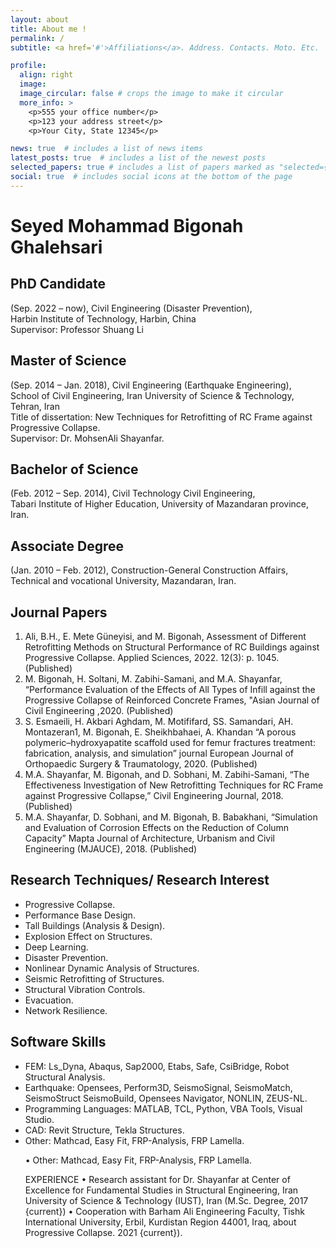 ```yaml
---
layout: about
title: About me !
permalink: /
subtitle: <a href='#'>Affiliations</a>. Address. Contacts. Moto. Etc.

profile:
  align: right
  image: 
  image_circular: false # crops the image to make it circular
  more_info: >
    <p>555 your office number</p>
    <p>123 your address street</p>
    <p>Your City, State 12345</p>

news: true  # includes a list of news items
latest_posts: true  # includes a list of the newest posts
selected_papers: true # includes a list of papers marked as "selected={true}"
social: true  # includes social icons at the bottom of the page
---
```

<!DOCTYPE html> <html lang="en"> <head> <meta charset="UTF-8"> <meta name="viewport" content="width=device-width, initial-scale=1.0"> <title>Seyed Mohammad Bigonah Ghalehsari</title> </head> <body> <h1>Seyed Mohammad Bigonah Ghalehsari</h1> <h2>PhD Candidate</h2> <p>(Sep. 2022 – now), Civil Engineering (Disaster Prevention),<br> Harbin Institute of Technology, Harbin, China<br> Supervisor: Professor Shuang Li</p> <h2>Master of Science</h2> <p>(Sep. 2014 – Jan. 2018), Civil Engineering (Earthquake Engineering),<br> School of Civil Engineering, Iran University of Science & Technology, Tehran, Iran<br> Title of dissertation: New Techniques for Retrofitting of RC Frame against Progressive Collapse.<br> Supervisor: Dr. MohsenAli Shayanfar.</p> <h2>Bachelor of Science</h2> <p>(Feb. 2012 – Sep. 2014), Civil Technology Civil Engineering,<br> Tabari Institute of Higher Education, University of Mazandaran province, Iran.</p> <h2>Associate Degree</h2> <p>(Jan. 2010 – Feb. 2012), Construction-General Construction Affairs,<br> Technical and vocational University, Mazandaran, Iran.</p> <h2>Journal Papers</h2> <ol> <li>Ali, B.H., E. Mete Güneyisi, and M. Bigonah, Assessment of Different Retrofitting Methods on Structural Performance of RC Buildings against Progressive Collapse. Applied Sciences, 2022. 12(3): p. 1045. (Published)</li> <li>M. Bigonah, H. Soltani, M. Zabihi-Samani, and M.A. Shayanfar, “Performance Evaluation of the Effects of All Types of Infill against the Progressive Collapse of Reinforced Concrete Frames, "Asian Journal of Civil Engineering ,2020. (Published)</li> <li>S. Esmaeili, H. Akbari Aghdam, M. Motififard, SS. Samandari, AH. Montazeran1, M. Bigonah, E. Sheikhbahaei, A. Khandan “A porous polymeric–hydroxyapatite scaffold used for femur fractures treatment: fabrication, analysis, and simulation” journal European Journal of Orthopaedic Surgery & Traumatology, 2020. (Published)</li> <li>M.A. Shayanfar, M. Bigonah, and D. Sobhani, M. Zabihi-Samani, “The Effectiveness Investigation of New Retrofitting Techniques for RC Frame against Progressive Collapse,” Civil Engineering Journal, 2018. (Published)</li> <li>M.A. Shayanfar, D. Sobhani, and M. Bigonah, B. Babakhani, “Simulation and Evaluation of Corrosion Effects on the Reduction of Column Capacity” Mapta Journal of Architecture, Urbanism and Civil Engineering (MJAUCE), 2018. (Published)</li> </ol> <h2>Research Techniques/ Research Interest</h2> <ul> <li>Progressive Collapse.</li> <li>Performance Base Design.</li> <li>Tall Buildings (Analysis & Design).</li> <li>Explosion Effect on Structures.</li> <li>Deep Learning.</li> <li>Disaster Prevention.</li> <li>Nonlinear Dynamic Analysis of Structures.</li> <li>Seismic Retrofitting of Structures.</li> <li>Structural Vibration Controls.</li> <li>Evacuation.</li> <li>Network Resilience.</li> </ul> <h2>Software Skills</h2> <ul> <li>FEM: Ls_Dyna, Abaqus, Sap2000, Etabs, Safe, CsiBridge, Robot Structural Analysis.</li> <li>Earthquake: Opensees, Perform3D, SeismoSignal, SeismoMatch, SeismoStruct SeismoBuild, Opensees Navigator, NONLIN, ZEUS-NL.</li> <li>Programming Languages: MATLAB, TCL, Python, VBA Tools, Visual Studio.</li> <li>CAD: Revit Structure, Tekla Structures.</li> <li>Other: Mathcad, Easy Fit, FRP-Analysis, FRP Lamella.</li> </ul</body> </html>

• Other: Mathcad, Easy Fit, FRP-Analysis, FRP Lamella.

EXPERIENCE
• Research assistant for Dr. Shayanfar at Center of Excellence for Fundamental Studies in Structural Engineering, Iran University of Science & Technology (IUST), Iran (M.Sc. Degree, 2017 {current})
• Cooperation with Barham Ali Engineering Faculty, Tishk International University, Erbil, Kurdistan Region 44001, Iraq, about Progressive Collapse. 2021 {current}).
